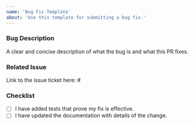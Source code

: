 ```yaml
---
name: 'Bug Fix Template'
about: 'Use this template for submitting a bug fix.'
---
```


### Bug Description

A clear and concise description of what the bug is and what this PR fixes.

### Related Issue

Link to the issue ticket here: #

### Checklist

- [ ] I have added tests that prove my fix is effective.
- [ ] I have updated the documentation with details of the change.